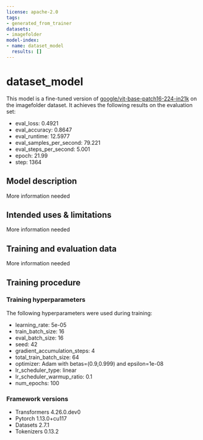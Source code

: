 ```yaml
---
license: apache-2.0
tags:
- generated_from_trainer
datasets:
- imagefolder
model-index:
- name: dataset_model
  results: []
---
```


<!-- This model card has been generated automatically according to the information the Trainer had access to. You
should probably proofread and complete it, then remove this comment. -->

# dataset_model

This model is a fine-tuned version of [google/vit-base-patch16-224-in21k](https://huggingface.co/google/vit-base-patch16-224-in21k) on the imagefolder dataset.
It achieves the following results on the evaluation set:
- eval_loss: 0.4921
- eval_accuracy: 0.8647
- eval_runtime: 12.5977
- eval_samples_per_second: 79.221
- eval_steps_per_second: 5.001
- epoch: 21.99
- step: 1364

## Model description

More information needed

## Intended uses & limitations

More information needed

## Training and evaluation data

More information needed

## Training procedure

### Training hyperparameters

The following hyperparameters were used during training:
- learning_rate: 5e-05
- train_batch_size: 16
- eval_batch_size: 16
- seed: 42
- gradient_accumulation_steps: 4
- total_train_batch_size: 64
- optimizer: Adam with betas=(0.9,0.999) and epsilon=1e-08
- lr_scheduler_type: linear
- lr_scheduler_warmup_ratio: 0.1
- num_epochs: 100

### Framework versions

- Transformers 4.26.0.dev0
- Pytorch 1.13.0+cu117
- Datasets 2.7.1
- Tokenizers 0.13.2
